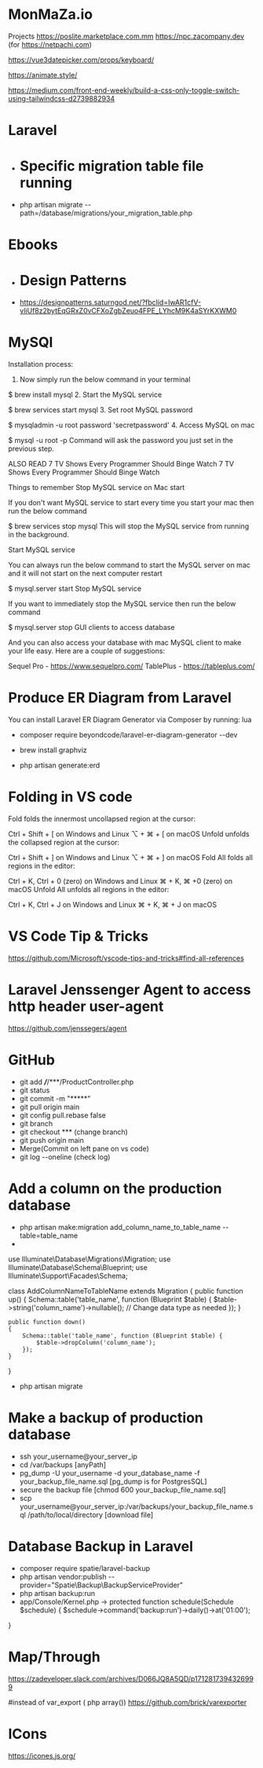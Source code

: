 # MonMaZa.io

Projects
https://poslite.marketplace.com.mm
https://npc.zacompany.dev (for https://netpachi.com)

https://vue3datepicker.com/props/keyboard/

https://animate.style/

https://medium.com/front-end-weekly/build-a-css-only-toggle-switch-using-tailwindcss-d2739882934

# Laravel

- # Specific migration table file running
- php artisan migrate --path=/database/migrations/your_migration_table.php



# Ebooks
- # Design Patterns
- https://designpatterns.saturngod.net/?fbclid=IwAR1cfV-vliUf8z2bytEqGRxZ0vCFXoZgbZeuo4FPE_LYhcM9K4aSYrKXWM0

# MySQl

Installation process:
1. Now simply run the below command in your terminal

$ brew install mysql
2. Start the MySQL service

$ brew services start mysql
3. Set root MySQL password

$ mysqladmin -u root password 'secretpassword'
4. Access MySQL on mac

$ mysql -u root -p
Command will ask the password you just set in the previous step.

ALSO READ
7 TV Shows Every Programmer Should Binge Watch
7 TV Shows Every Programmer Should Binge Watch
 

Things to remember
Stop MySQL service on Mac start

If you don't want MySQL service to start every time you start your mac then run the below command

$ brew services stop mysql
This will stop the MySQL service from running in the background.

Start MySQL service

You can always run the below command to start the MySQL server on mac and it will not start on the next computer restart

$ mysql.server start
Stop MySQL service

If you want to immediately stop the MySQL service then run the below command

$ mysql.server stop
GUI clients to access database

And you can also access your database with mac MySQL client to make your life easy. Here are a couple of suggestions:

Sequel Pro - https://www.sequelpro.com/
TablePlus - https://tableplus.com/

# Produce ER Diagram from Laravel
You can install Laravel ER Diagram Generator via Composer by running:
lua
- composer require beyondcode/laravel-er-diagram-generator --dev

- brew install graphviz

- php artisan generate:erd

# Folding in VS code
Fold folds the innermost uncollapsed region at the cursor:

Ctrl + Shift + [ on Windows and Linux
⌥ + ⌘ + [ on macOS
Unfold unfolds the collapsed region at the cursor:

Ctrl + Shift + ] on Windows and Linux
⌥ + ⌘ + ] on macOS
Fold All folds all regions in the editor:

Ctrl + K, Ctrl + 0 (zero) on Windows and Linux
⌘ + K, ⌘ +0 (zero) on macOS
Unfold All unfolds all regions in the editor:

Ctrl + K, Ctrl + J on Windows and Linux
⌘ + K, ⌘ + J on macOS

# VS Code Tip & Tricks
https://github.com/Microsoft/vscode-tips-and-tricks#find-all-references

# Laravel Jenssenger Agent to access http header user-agent
https://github.com/jenssegers/agent

# GitHub
- git add  ***/***/***/ProductController.php
- git status
- git commit -m "*****"
- git pull origin main
- git config pull.rebase false
- git branch
- git checkout *** (change branch)
- git push origin main
- Merge(Commit on left pane on vs code)
- git log --oneline (check log)

# Add a column on the production database
- php artisan make:migration add_column_name_to_table_name --table=table_name
- <?php

use Illuminate\Database\Migrations\Migration;
use Illuminate\Database\Schema\Blueprint;
use Illuminate\Support\Facades\Schema;

class AddColumnNameToTableName extends Migration
{
    public function up()
    {
        Schema::table('table_name', function (Blueprint $table) {
            $table->string('column_name')->nullable(); // Change data type as needed
        });
    }

    public function down()
    {
        Schema::table('table_name', function (Blueprint $table) {
            $table->dropColumn('column_name');
        });
    }
}
- php artisan migrate

# Make a backup of production database
- ssh your_username@your_server_ip
- cd /var/backups [anyPath]
- pg_dump -U your_username -d your_database_name -f your_backup_file_name.sql [pg_dump is for PostgresSQL]
- secure the backup file [chmod 600 your_backup_file_name.sql]
- scp your_username@your_server_ip:/var/backups/your_backup_file_name.sql /path/to/local/directory [download file]

# Database Backup in Laravel
- composer require spatie/laravel-backup
- php artisan vendor:publish --provider="Spatie\Backup\BackupServiceProvider"
- php artisan backup:run
- app/Console/Kernel.php -> protected function schedule(Schedule $schedule)
{
    $schedule->command('backup:run')->daily()->at('01:00');

}

# Map/Through 
https://zadeveloper.slack.com/archives/D066JQ8A5QD/p1712817394326999

#instead of var_export ( php array())
https://github.com/brick/varexporter

# ICons
https://icones.js.org/





